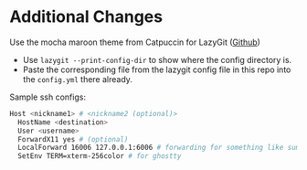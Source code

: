 # Additional Changes

Use the mocha maroon theme from Catpuccin for LazyGit ([Github](https://github.com/catppuccin/lazygit))

- Use `lazygit --print-config-dir` to show where the config directory is.
- Paste the corresponding file from the lazygit config file in this repo into the `config.yml` there already.

Sample ssh configs:

```sh
Host <nickname1> # <nickname2 (optional)>
  HostName <destination>
  User <username>
  ForwardX11 yes # (optional)
  LocalForward 16006 127.0.0.1:6006 # forwarding for something like summary writer
  SetEnv TERM=xterm-256color # for ghostty
```
